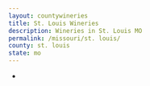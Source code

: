 ```yaml
---
layout: countywineries
title: St. Louis Wineries
description: Wineries in St. Louis MO
permalink: /missouri/st. louis/
county: st. louis
state: mo
---
```

-

